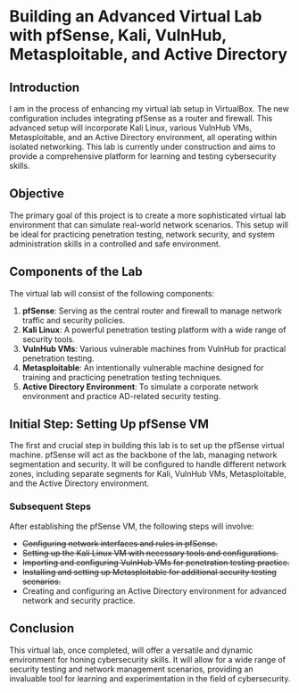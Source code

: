
# Building an Advanced Virtual Lab with pfSense, Kali, VulnHub, Metasploitable, and Active Directory

## Introduction
I am in the process of enhancing my virtual lab setup in VirtualBox. The new configuration includes integrating pfSense as a router and firewall. This advanced setup will incorporate Kali Linux, various VulnHub VMs, Metasploitable, and an Active Directory environment, all operating within isolated networking. This lab is currently under construction and aims to provide a comprehensive platform for learning and testing cybersecurity skills.

## Objective
The primary goal of this project is to create a more sophisticated virtual lab environment that can simulate real-world network scenarios. This setup will be ideal for practicing penetration testing, network security, and system administration skills in a controlled and safe environment.

## Components of the Lab
The virtual lab will consist of the following components:

1. **pfSense**: Serving as the central router and firewall to manage network traffic and security policies.
2. **Kali Linux**: A powerful penetration testing platform with a wide range of security tools.
3. **VulnHub VMs**: Various vulnerable machines from VulnHub for practical penetration testing.
4. **Metasploitable**: An intentionally vulnerable machine designed for training and practicing penetration testing techniques.
5. **Active Directory Environment**: To simulate a corporate network environment and practice AD-related security testing.

## Initial Step: Setting Up pfSense VM
The first and crucial step in building this lab is to set up the pfSense virtual machine. pfSense will act as the backbone of the lab, managing network segmentation and security. It will be configured to handle different network zones, including separate segments for Kali, VulnHub VMs, Metasploitable, and the Active Directory environment.

### Subsequent Steps
After establishing the pfSense VM, the following steps will involve:

- ~~Configuring network interfaces and rules in pfSense.~~
- ~~Setting up the Kali Linux VM with necessary tools and configurations.~~
- ~~Importing and configuring VulnHub VMs for penetration testing practice.~~
- ~~Installing and setting up Metasploitable for additional security testing scenarios.~~
- Creating and configuring an Active Directory environment for advanced network and security practice.

## Conclusion
This virtual lab, once completed, will offer a versatile and dynamic environment for honing cybersecurity skills. It will allow for a wide range of security testing and network management scenarios, providing an invaluable tool for learning and experimentation in the field of cybersecurity.
